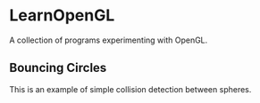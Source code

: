 LearnOpenGL
===========

A collection of programs experimenting with OpenGL.

Bouncing Circles
----------------

This is an example of simple collision detection between spheres.
